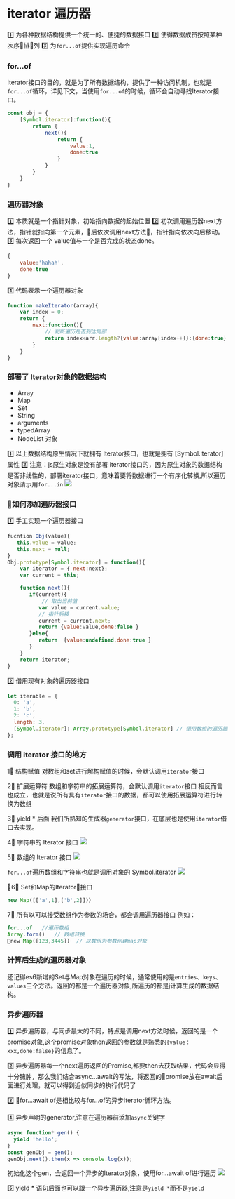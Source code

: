 # iterator 遍历器
1️⃣ 为各种数据结构提供一个统一的、便捷的数据接口
2️⃣ 使得数据成员按照某种次序排列
3️⃣ 为`for...of`提供实现遍历命令

### for...of
Iterator接口的目的，就是为了所有数据结构，提供了一种访问机制，也就是`for...of`循环，详见下文，当使用`for...of`的时候，循环会自动寻找Iterator接口。
   
```js
const obj = {
    [Symbol.iterator]:function(){
        return {
            next(){
                return {  
                    value:1,
                    done:true
                }
            }
        }
    }
}
```
### 遍历器对象
1️⃣ 本质就是一个指针对象，初始指向数据的起始位置
2️⃣ 初次调用遍历器next方法，指针就指向第一个元素，后依次调用next方法，指针指向依次向后移动。
3️⃣ 每次返回一个 value值与一个是否完成的状态done。
```js
{
    value:'hahah',
    done:true 
}
```
4️⃣ 代码表示一个遍历器对象
```js
function makeIterator(array){
    var index = 0;
    return {
        next:function(){
            // 判断遍历是否到达尾部
            return index<arr.length?{value:array[index++]}:{done:true}
        }
    }
}

```
### 部署了 Iterator对象的数据结构

* Array
* Map
* Set
* String
* arguments
* typedArray
* NodeList 对象

1️⃣ 以上数据结构原生情况下就拥有 Iterator接口，也就是拥有 [Symbol.iterator] 属性
2️⃣ 注意：js原生对象是没有部署 iterator接口的，因为原生对象的数据结构是否非线性的，部署iterator接口，意味着要将数据进行一个有序化转换,所以遍历对象请示用`for...in`
![](/blog_assets/object_iterator.png)


### 如何添加遍历器接口
1️⃣ 手工实现一个遍历器接口
```js
fucntion Obj(value){
   this.value = value;
   this.next = null;
}
Obj.prototype[Symbol.iterator] = function(){
    var iterator = { next:next};
    var current = this;

    function next(){
       if(current){
           // 取出当前值
          var value = current.value;
          // 指针后移
          current = current.next;
          return {value:value,done:false }
       }else{
          return  {value:undefined,done:true }
       }
    }
    return iterator;
}
```
2️⃣ 借用现有对象的遍历器接口
```js
let iterable = {
  0: 'a',
  1: 'b',
  2: 'c',
  length: 3,
  [Symbol.iterator]: Array.prototype[Symbol.iterator] // 借用数组的遍历器接口
};
```

### 调用 iterator 接口的地方
1⃣️ 结构赋值
对数组和set进行解构赋值的时候，会默认调用`iterator`接口

2⃣️ 扩展运算符
数组和字符串的拓展运算符，会默认调用`iterator`接口
相反而言也成立，也就是说所有具有`iterator`接口的数据，都可以使用拓展运算符进行转换为数组

3⃣️ yield * 后面
我们所熟知的生成器`generator`接口，在底层也是使用`iterator`借口去实现。

4⃣️ 字符串的 Iterator 接口
![](/blog_assets/iterator_str.png)

5⃣️ 数组的 Iterator 接口
![](/blog_assets/iterator_array.png)

`for...of`遍历数组和字符串也就是调用对象的 Symbol.iterator 
![](/blog_assets/iterator_compare.png)

6⃣️ Set和Map的Iterator接口
```js
new Map([['a',1],['b',2]])）


```

7⃣️ 所有以可以接受数组作为参数的场合，都会调用遍历器接口
例如：
```js
for...of   //遍历数组
Array.form()   // 数组转换
new Map([123,3445])  // 以数组为参数创建map对象
```

### 计算后生成的遍历器对象

还记得es6新增的Set与Map对象在遍历的时候，通常使用的是`entries`、`keys`、`values`三个方法。返回的都是一个遍历器对象,所遍历的都是j计算生成的数据结构。

### 异步遍历器
1️⃣ 异步遍历器，与同步最大的不同，特点是调用next方法时候，返回的是一个promise对象,这个promise对象then返回的参数就是熟悉的`{value：xxx,done:false}`的信息了。

2️⃣ 异步遍历器每一个next遍历返回的Promise,都要then去获取结果，代码会显得十分臃肿，那么我们结合async...await的写法，将返回的promise放在await后面进行处理，就可以得到近似同步的执行代码了

3️⃣ for...await of是相比较与for...of的异步Iterator循环方法。

4️⃣ 异步声明的generator,注意在遍历器前添加`async`关键字
```js
async function* gen() {
  yield 'hello';
}
const genObj = gen();
genObj.next().then(x => console.log(x));
```
初始化这个gen，会返回一个异步的Iterator对象，使用for...await of进行遍历
![](/blog_assets/async_generator.png)

5️⃣ yield * 语句后面也可以跟一个异步遍历器,注意是`yield *`而不是`yield`